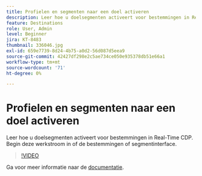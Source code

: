 ```yaml
---
title: Profielen en segmenten naar een doel activeren
description: Leer hoe u doelsegmenten activeert voor bestemmingen in Real-Time CDP.  Begin deze werkstroom in of de bestemmingen of segmentinterface.
feature: Destinations
role: User, Admin
level: Beginner
jira: KT-8483
thumbnail: 336046.jpg
exl-id: 659e7739-8d24-4b75-a0d2-56d087d5eea9
source-git-commit: 42427df298e2c5ae734ce050e935378db51e66a1
workflow-type: tm+mt
source-wordcount: '71'
ht-degree: 0%

---
```


# Profielen en segmenten naar een doel activeren

Leer hoe u doelsegmenten activeert voor bestemmingen in Real-Time CDP.  Begin deze werkstroom in of de bestemmingen of segmentinterface.

>[!VIDEO](https://video.tv.adobe.com/v/336046/?quality=12&learn=on)

Ga voor meer informatie naar de [documentatie](https://experienceleague.adobe.com/docs/experience-platform/destinations/ui/activate/activation-overview.html).
